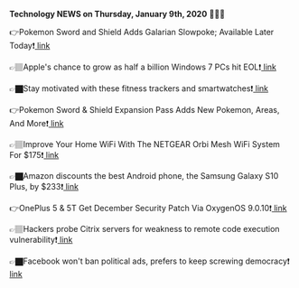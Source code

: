 <b>Technology NEWS on Thursday, January 9th, 2020</b> 📡📡📡 

👉Pokemon Sword and Shield Adds Galarian Slowpoke; Available Later Today❗️<a href='https://techblock.club/?p=2113'> link</a>

👉🏽Apple's chance to grow as half a billion Windows 7 PCs hit EOL❗️<a href='https://techblock.club/?p=2115'> link</a>

👉🏿Stay motivated with these fitness trackers and smartwatches❗️<a href='https://techblock.club/?p=2117'> link</a>

👉Pokemon Sword & Shield Expansion Pass Adds New Pokemon, Areas, And More❗️<a href='https://techblock.club/?p=2119'> link</a>

👉🏽Improve Your Home WiFi With The NETGEAR Orbi Mesh WiFi System For $175❗️<a href='https://techblock.club/?p=2121'> link</a>

👉🏿Amazon discounts the best Android phone, the Samsung Galaxy S10 Plus, by $233❗️<a href='https://techblock.club/?p=2123'> link</a>

👉OnePlus 5 & 5T Get December Security Patch Via OxygenOS 9.0.10❗️<a href='https://techblock.club/?p=2125'> link</a>

👉🏽Hackers probe Citrix servers for weakness to remote code execution vulnerability❗️<a href='https://techblock.club/?p=2127'> link</a>

👉🏿Facebook won't ban political ads, prefers to keep screwing democracy❗️<a href='https://techblock.club/?p=2129'> link</a>

